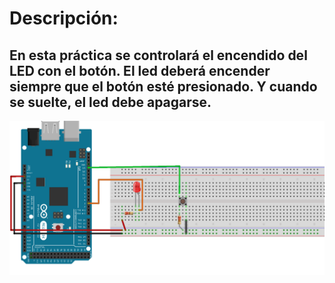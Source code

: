 # Descripción:
## En esta práctica se controlará el encendido del LED con el botón. El led deberá encender siempre que el botón esté presionado. Y cuando se suelte, el led debe apagarse.
![Practica I3](https://github.com/RETBOT/Practicas-Sistemas-programables/blob/master/Unidad%201/Practica_Inicio4_BotonLed/Practica_Inicio4_BotonLed.png)
